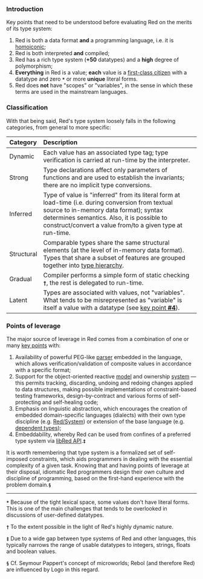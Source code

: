 ### Introduction

Key points that need to be understood before evaluating Red on the merits of its type system:
1. Red is both a data format **and** a programming language, i.e. it is [homoiconic](https://en.wikipedia.org/wiki/Homoiconicity);
1. Red is both interpreted **and** compiled;
1. Red has a rich type system (**+50** datatypes) and a **high** degree of polymorphism;
1. **Everything** in Red is a value; **each** value is a [first-class citizen](https://en.wikipedia.org/wiki/First-class_citizen) with a datatype and zero **`*`** or more **unique** literal forms.
1. Red does **not** have "scopes" or "variables", in the sense in which these terms are used in the mainstream languages.

### Classification

With that being said, Red's type system loosely falls in the following categories, from general to more specific:

| Category | Description |
|:-|:-|
| Dynamic | Each value has an associated type tag; type verification is carried at run-time by the interpreter. |
| Strong | Type declarations affect only parameters of functions and are used to establish the invariants; there are no implicit type conversions. |
| Inferred | Type of value is "inferred" from its literal form at load-time (i.e. during conversion from textual source to in-memory data format); syntax determines semantics. Also, it is possible to construct/convert a value from/to a given type at run-time. |
| Structural | Comparable types share the same structural elements (at the level of in-memory data format). Types that share a subset of features are grouped together into [type hierarchy](https://github.com/toomasv/red-type-hierarchy). |
| Gradual | Compiler performs a simple form of static checking **`†`**, the rest is delegated to run-time. |
| Latent | Types are associated with values, not "variables". What tends to be misrepresented as "variable" is itself a value with a datatype (see [key point **#4**](#Introduction)). |

### Points of leverage

The major source of leverage in Red comes from a combination of one or many [key points](#Introduction) with:

1. Availability of powerful PEG-like [parser](https://github.com/9214/docs/blob/parse/en/parse.adoc) embedded in the language, which allows verification/validation of composite values in accordance with a specific format;
1. Support for the object-oriented reactive [model](https://doc.red-lang.org/en/reactivity.html) and ownership [system](https://www.red-lang.org/2016/03/060-red-gui-system.html) — this permits tracking, discarding, undoing and redoing changes applied to data structures, making possible implementations of constraint-based testing frameworks, design-by-contract and various forms of self-protecting and self-healing code;
1. Emphasis on linguistic abstraction, which encourages the creation of embedded domain-specific languages (dialects) with their own type discipline (e.g. [Red/System](https://static.red-lang.org/red-system-specs.html)) or extension of the base language (e.g. [dependent types](http://red.qyz.cz/dependent-types.html));
1. Embeddability, whereby Red can be used from confines of a preferred type system via [libRed API](https://doc.red-lang.org/en/libred.html).**`‡`**

It is worth remembering that type system is a formalized set of self-imposed constraints, which aids programmers in dealing with the essential complexity of a given task. Knowing that and having points of leverage at their disposal, idiomatic Red programmers design their _own_ culture and discipline of programming, based on the first-hand experience with the problem domain.**`§`**

---

**`*`** Because of the tight lexical space, some values don't have literal forms. This is one of the main challenges that tends to be overlooked in discussions of user-defined datatypes.

**`†`** To the extent possible in the light of Red's highly dynamic nature.

**`‡`** Due to a wide gap between type systems of Red and other languages, this typically narrows the range of usable datatypes to integers, strings, floats and boolean values.

**`§`** Cf. Seymour Pappert's concept of microworlds; Rebol (and therefore Red) are influenced by Logo in this regard.